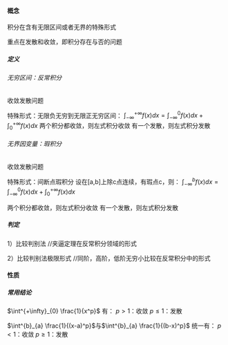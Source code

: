 #### 概念
积分在含有无限区间或者无界的特殊形式

重点在发散和收敛，即积分存在与否的问题
##### 定义
###### 无穷区间：反常积分
收敛发散问题

特殊形式：无限负无穷到无限正无穷区间：
$\int^{+\infty}_{-\infty}f(x)dx=\int^{0}_{-\infty}f(x)dx+\int^{+\infty}_{0}f(x)dx$
两个积分都收敛，则左式积分收敛
有一个发散，则左式积分发散
###### 无界因变量：瑕积分
收敛发散问题

特殊形式：间断点瑕积分
设在[a,b]上除c点连续，有瑕点c，则：
$\int^{b}_{-\infty}f(x)dx=\int^{0}_{-\infty}f(x)dx+\int^{+\infty}_{0}f(x)dx$


两个积分都收敛，则左式积分收敛
有一个发散，则左式积分发散
##### 判定
1）比较判别法
//夹逼定理在反常积分领域的形式


2）比较判别法极限形式
//同阶，高阶，低阶无穷小比较在反常积分中的形式

#### 性质
##### 常用结论

$\int^{+\infty}_{0} \frac{1}{x^p}$
有：
$p>1$：收敛
$p\leq1$：发散


$\int^{b}_{a} \frac{1}{(x-a)^p}$与$\int^{b}_{a} \frac{1}{(b-x)^p}$
统一有：
$p<1$：收敛
$p\geq1$：发散
